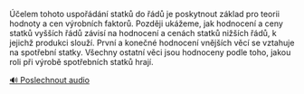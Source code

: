 
Účelem tohoto uspořádání statků do řádů je poskytnout základ pro teorii hodnoty a cen výrobních faktorů. Později ukážeme, jak hodnocení a ceny statků vyšších řádů závisí na hodnocení a cenách statků nižších řádů, k jejichž produkci slouží. První a konečné hodnocení vnějších věcí se vztahuje na spotřební statky. Všechny ostatní věci jsou hodnoceny podle toho, jakou roli při výrobě spotřebních statků hrají.

[🔊 Poslechnout audio](/data/7-paragraphs/audio/chapter_26/para_009-elem-tohoto-uspodn-statk-do-d-je-poskytn.mp3)

